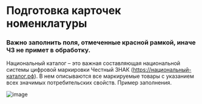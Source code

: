 # Подготовка карточек номенклатуры

### Важно заполнить поля, отмеченные красной рамкой, иначе ЧЗ не примет в обработку.

  Национальный каталог – это важная составляющая национальной системы цифровой маркировки Честный ЗНАК (https://национальный-каталог.рф). В нем описываются все маркируемые товары с указанием всех значимых потребительских свойств.
Пример заполнения.

![image](https://github.com/Lebedev-Sergey/1C_UNF3/assets/136073445/6a6deaa6-5b88-4cec-bdb5-fcabf29db2f8)
